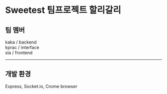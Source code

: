 # Sweetest 팀프로젝트 할리갈리

## 팀 멤버

kaka / backend <br>
kprac / interface <br>
sia / frontend <br>

---

## 개발 환경

Express, Socket.io, Crome browser
